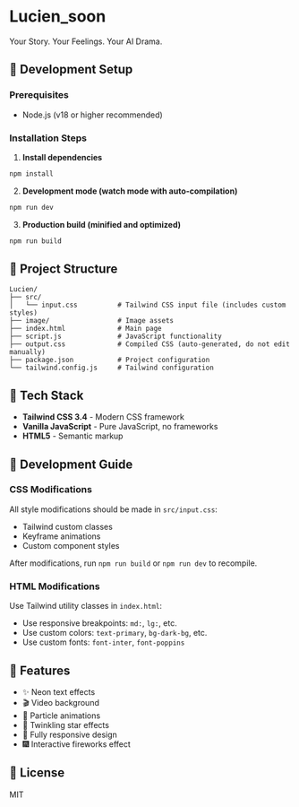 # Lucien_soon

Your Story. Your Feelings. Your AI Drama.

## 🚀 Development Setup

### Prerequisites
- Node.js (v18 or higher recommended)

### Installation Steps

1. **Install dependencies**
```bash
npm install
```

2. **Development mode (watch mode with auto-compilation)**
```bash
npm run dev
```

3. **Production build (minified and optimized)**
```bash
npm run build
```

## 📁 Project Structure

```
Lucien/
├── src/
│   └── input.css          # Tailwind CSS input file (includes custom styles)
├── image/                 # Image assets
├── index.html             # Main page
├── script.js              # JavaScript functionality
├── output.css             # Compiled CSS (auto-generated, do not edit manually)
├── package.json           # Project configuration
└── tailwind.config.js     # Tailwind configuration
```

## 🎨 Tech Stack

- **Tailwind CSS 3.4** - Modern CSS framework
- **Vanilla JavaScript** - Pure JavaScript, no frameworks
- **HTML5** - Semantic markup

## 📝 Development Guide

### CSS Modifications
All style modifications should be made in `src/input.css`:
- Tailwind custom classes
- Keyframe animations
- Custom component styles

After modifications, run `npm run build` or `npm run dev` to recompile.

### HTML Modifications
Use Tailwind utility classes in `index.html`:
- Use responsive breakpoints: `md:`, `lg:`, etc.
- Use custom colors: `text-primary`, `bg-dark-bg`, etc.
- Use custom fonts: `font-inter`, `font-poppins`

## 🎯 Features

- ✨ Neon text effects
- 🎬 Video background
- 💫 Particle animations
- 🌟 Twinkling star effects
- 📱 Fully responsive design
- 🎆 Interactive fireworks effect

## 📄 License

MIT
